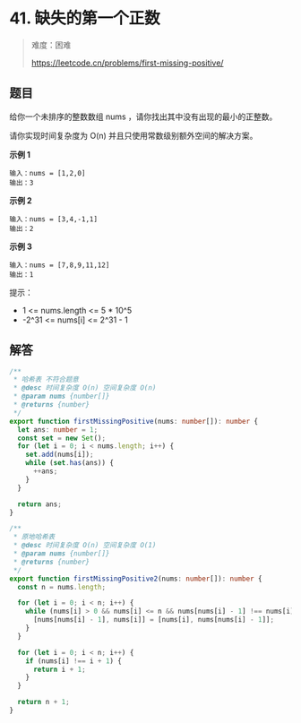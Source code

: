 # 41. 缺失的第一个正数

> 难度：困难
>
> https://leetcode.cn/problems/first-missing-positive/

## 题目

给你一个未排序的整数数组 nums ，请你找出其中没有出现的最小的正整数。

请你实现时间复杂度为 O(n) 并且只使用常数级别额外空间的解决方案。

**示例 1**

```
输入：nums = [1,2,0]
输出：3
```

**示例 2**

```
输入：nums = [3,4,-1,1]
输出：2
```

**示例 3**

```
输入：nums = [7,8,9,11,12]
输出：1
```

提示：

- 1 <= nums.length <= 5 \* 10^5
- -2^31 <= nums[i] <= 2^31 - 1

## 解答

```typescript
/**
 * 哈希表 不符合题意
 * @desc 时间复杂度 O(n) 空间复杂度 O(n)
 * @param nums {number[]}
 * @returns {number}
 */
export function firstMissingPositive(nums: number[]): number {
  let ans: number = 1;
  const set = new Set();
  for (let i = 0; i < nums.length; i++) {
    set.add(nums[i]);
    while (set.has(ans)) {
      ++ans;
    }
  }

  return ans;
}

/**
 * 原地哈希表
 * @desc 时间复杂度 O(n) 空间复杂度 O(1)
 * @param nums {number[]}
 * @returns {number}
 */
export function firstMissingPositive2(nums: number[]): number {
  const n = nums.length;

  for (let i = 0; i < n; i++) {
    while (nums[i] > 0 && nums[i] <= n && nums[nums[i] - 1] !== nums[i]) {
      [nums[nums[i] - 1], nums[i]] = [nums[i], nums[nums[i] - 1]];
    }
  }

  for (let i = 0; i < n; i++) {
    if (nums[i] !== i + 1) {
      return i + 1;
    }
  }

  return n + 1;
}
```
